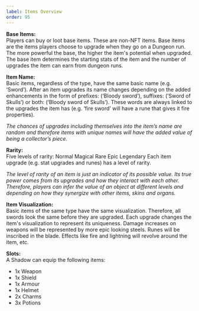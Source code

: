 ```yaml
---
label: Items Overview
order: 95
---
```

 
**Base Items:**  
Players can buy or loot base items. These are non-NFT items.
Base items are the items players choose to upgrade when they go on a Dungeon run.
The more powerful the base, the higher the item's potential when upgraded.
The base item determines the starting stats of the item and the number of upgrades the item can earn from dungeon runs.

**Item Name:**       
Basic items, regardless of the type, have the same basic name (e.g. ‘Sword’).
After an item upgrades its name changes depending on the added enhancements in the form of prefixes: (‘Bloody sword’), suffixes: (‘Sword of Skulls’) or both: (‘Bloody sword of Skulls’).
These words are always linked to the upgrades the item has (e.g. ‘fire sword’ will have a rune that gives it fire properties).   

*The chances of upgrades including themselves into the item’s name are random and therefore items with unique names will have the added value of being a collector’s piece.*

**Rarity:**    
Five levels of rarity:
Normal
Magical
Rare
Epic
Legendary
Each item upgrade (e.g. stat upgrades and runes) has a level of rarity.

*The level of rarity of an item is just an indicator of its possible value. Its true power comes from its upgrades and how they interact with each other. Therefore, players can infer the value of an object at different levels and depending on how they synergize with other items, skins and organs.*

**Item Visualization:**    
Basic items of the same type have the same visualization. Therefore, all swords look the same before they are upgraded.
Each upgrade changes the item's visualization to represent its uniqueness.
Damage increases on weapons will be represented by more epic looking steels.
Runes will be inscribed in the blade.
Effects like fire and lightning will revolve around the item, etc.

**Slots:**    
A Shadow can equip the following items:
* 1x Weapon
* 1x Shield
* 1x Armour
* 1x Helmet
* 2x Charms
* 3x Potions
